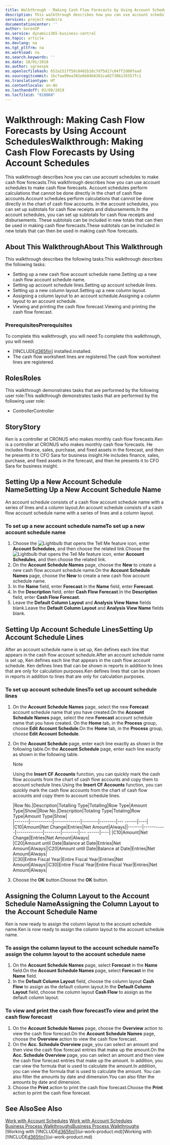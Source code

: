 ```yaml
---
title: Walkthrough - Making Cash Flow Forecasts by Using Account Schedules | Microsoft Docs
description: This walkthrough describes how you can use account schedules to make cash flow forecasts. Account schedules perform calculations that cannot be done directly in the chart of cash flow accounts. In the account schedules, you can set up subtotals for cash flow receipts and disbursements. These subtotals can be included in new totals that can then be used in making cash flow forecasts.
services: project-madeira
documentationcenter: ''
author: SorenGP
ms.service: dynamics365-business-central
ms.topic: article
ms.devlang: na
ms.tgt_pltfrm: na
ms.workload: na
ms.search.keywords: ''
ms.date: 10/01/2018
ms.author: sgroespe
ms.openlocfilehash: 652a151ff50c8492b3dc7df5d17c04ff2d00faad
ms.sourcegitcommit: 1bcfaa99ea302e6b84b8361ca02730b135557fc1
ms.translationtype: HT
ms.contentlocale: en-AU
ms.lasthandoff: 03/08/2019
ms.locfileid: "810068"
---
```

# <a name="walkthrough-making-cash-flow-forecasts-by-using-account-schedules"></a><span data-ttu-id="d308d-106">Walkthrough: Making Cash Flow Forecasts by Using Account Schedules</span><span class="sxs-lookup"><span data-stu-id="d308d-106">Walkthrough: Making Cash Flow Forecasts by Using Account Schedules</span></span>
<span data-ttu-id="d308d-107">This walkthrough describes how you can use account schedules to make cash flow forecasts.</span><span class="sxs-lookup"><span data-stu-id="d308d-107">This walkthrough describes how you can use account schedules to make cash flow forecasts.</span></span> <span data-ttu-id="d308d-108">Account schedules perform calculations that cannot be done directly in the chart of cash flow accounts.</span><span class="sxs-lookup"><span data-stu-id="d308d-108">Account schedules perform calculations that cannot be done directly in the chart of cash flow accounts.</span></span> <span data-ttu-id="d308d-109">In the account schedules, you can set up subtotals for cash flow receipts and disbursements.</span><span class="sxs-lookup"><span data-stu-id="d308d-109">In the account schedules, you can set up subtotals for cash flow receipts and disbursements.</span></span> <span data-ttu-id="d308d-110">These subtotals can be included in new totals that can then be used in making cash flow forecasts.</span><span class="sxs-lookup"><span data-stu-id="d308d-110">These subtotals can be included in new totals that can then be used in making cash flow forecasts.</span></span>  

## <a name="about-this-walkthrough"></a><span data-ttu-id="d308d-111">About This Walkthrough</span><span class="sxs-lookup"><span data-stu-id="d308d-111">About This Walkthrough</span></span>  
<span data-ttu-id="d308d-112">This walkthrough describes the following tasks:</span><span class="sxs-lookup"><span data-stu-id="d308d-112">This walkthrough describes the following tasks:</span></span>  

- <span data-ttu-id="d308d-113">Setting up a new cash flow account schedule name.</span><span class="sxs-lookup"><span data-stu-id="d308d-113">Setting up a new cash flow account schedule name.</span></span>  
- <span data-ttu-id="d308d-114">Setting up account schedule lines.</span><span class="sxs-lookup"><span data-stu-id="d308d-114">Setting up account schedule lines.</span></span>  
- <span data-ttu-id="d308d-115">Setting up a new column layout.</span><span class="sxs-lookup"><span data-stu-id="d308d-115">Setting up a new column layout.</span></span>  
- <span data-ttu-id="d308d-116">Assigning a column layout to an account schedule.</span><span class="sxs-lookup"><span data-stu-id="d308d-116">Assigning a column layout to an account schedule.</span></span>  
- <span data-ttu-id="d308d-117">Viewing and printing the cash flow forecast.</span><span class="sxs-lookup"><span data-stu-id="d308d-117">Viewing and printing the cash flow forecast.</span></span>  

### <a name="prerequisites"></a><span data-ttu-id="d308d-118">Prerequisites</span><span class="sxs-lookup"><span data-stu-id="d308d-118">Prerequisites</span></span>  
<span data-ttu-id="d308d-119">To complete this walkthrough, you will need:</span><span class="sxs-lookup"><span data-stu-id="d308d-119">To complete this walkthrough, you will need:</span></span>  

- [!INCLUDE[d365fin](includes/d365fin_md.md)] <span data-ttu-id="d308d-120">installed.</span><span class="sxs-lookup"><span data-stu-id="d308d-120">installed.</span></span>  
- <span data-ttu-id="d308d-121">The cash flow worksheet lines are registered.</span><span class="sxs-lookup"><span data-stu-id="d308d-121">The cash flow worksheet lines are registered.</span></span>  

## <a name="roles"></a><span data-ttu-id="d308d-122">Roles</span><span class="sxs-lookup"><span data-stu-id="d308d-122">Roles</span></span>  
<span data-ttu-id="d308d-123">This walkthrough demonstrates tasks that are performed by the following user role:</span><span class="sxs-lookup"><span data-stu-id="d308d-123">This walkthrough demonstrates tasks that are performed by the following user role:</span></span>  

- <span data-ttu-id="d308d-124">Controller</span><span class="sxs-lookup"><span data-stu-id="d308d-124">Controller</span></span>  

## <a name="story"></a><span data-ttu-id="d308d-125">Story</span><span class="sxs-lookup"><span data-stu-id="d308d-125">Story</span></span>  
<span data-ttu-id="d308d-126">Ken is a controller at CRONUS who makes monthly cash flow forecasts.</span><span class="sxs-lookup"><span data-stu-id="d308d-126">Ken is a controller at CRONUS who makes monthly cash flow forecasts.</span></span> <span data-ttu-id="d308d-127">He includes finance, sales, purchase, and fixed assets in the forecast, and then he presents it to CFO Sara for business insight.</span><span class="sxs-lookup"><span data-stu-id="d308d-127">He includes finance, sales, purchase, and fixed assets in the forecast, and then he presents it to CFO Sara for business insight.</span></span>  

## <a name="setting-up-a-new-account-schedule-name"></a><span data-ttu-id="d308d-128">Setting Up a New Account Schedule Name</span><span class="sxs-lookup"><span data-stu-id="d308d-128">Setting Up a New Account Schedule Name</span></span>  
<span data-ttu-id="d308d-129">An account schedule consists of a cash flow account schedule name with a series of lines and a column layout.</span><span class="sxs-lookup"><span data-stu-id="d308d-129">An account schedule consists of a cash flow account schedule name with a series of lines and a column layout.</span></span>  

### <a name="to-set-up-a-new-account-schedule-name"></a><span data-ttu-id="d308d-130">To set up a new account schedule name</span><span class="sxs-lookup"><span data-stu-id="d308d-130">To set up a new account schedule name</span></span>  

1.  <span data-ttu-id="d308d-131">Choose the ![Lightbulb that opens the Tell Me feature](media/ui-search/search_small.png "Tell me what you want to do") icon, enter **Account Schedules**, and then choose the related link.</span><span class="sxs-lookup"><span data-stu-id="d308d-131">Choose the ![Lightbulb that opens the Tell Me feature](media/ui-search/search_small.png "Tell me what you want to do") icon, enter **Account Schedules**, and then choose the related link.</span></span>  
2.  <span data-ttu-id="d308d-132">On the **Account Schedule Names** page, choose the **New** to create a new cash flow account schedule name.</span><span class="sxs-lookup"><span data-stu-id="d308d-132">On the **Account Schedule Names** page, choose the **New** to create a new cash flow account schedule name.</span></span>  
3.  <span data-ttu-id="d308d-133">In the **Name** field, enter **Forecast**.</span><span class="sxs-lookup"><span data-stu-id="d308d-133">In the **Name** field, enter **Forecast**.</span></span>  
4.  <span data-ttu-id="d308d-134">In the **Description** field, enter **Cash Flow Forecast**.</span><span class="sxs-lookup"><span data-stu-id="d308d-134">In the **Description** field, enter **Cash Flow Forecast**.</span></span>  
5.  <span data-ttu-id="d308d-135">Leave the **Default Column Layout** and **Analysis View Name** fields blank.</span><span class="sxs-lookup"><span data-stu-id="d308d-135">Leave the **Default Column Layout** and **Analysis View Name** fields blank.</span></span>  

## <a name="setting-up-account-schedule-lines"></a><span data-ttu-id="d308d-136">Setting Up Account Schedule Lines</span><span class="sxs-lookup"><span data-stu-id="d308d-136">Setting Up Account Schedule Lines</span></span>  
<span data-ttu-id="d308d-137">After an account schedule name is set up, Ken defines each line that appears in the cash flow account schedule.</span><span class="sxs-lookup"><span data-stu-id="d308d-137">After an account schedule name is set up, Ken defines each line that appears in the cash flow account schedule.</span></span> <span data-ttu-id="d308d-138">Ken defines lines that can be shown in reports in addition to lines that are only for calculation purposes.</span><span class="sxs-lookup"><span data-stu-id="d308d-138">Ken defines lines that can be shown in reports in addition to lines that are only for calculation purposes.</span></span>  

### <a name="to-set-up-account-schedule-lines"></a><span data-ttu-id="d308d-139">To set up account schedule lines</span><span class="sxs-lookup"><span data-stu-id="d308d-139">To set up account schedule lines</span></span>  

1.  <span data-ttu-id="d308d-140">On the **Account Schedule Names** page, select the new **Forecast** account schedule name that you have created.</span><span class="sxs-lookup"><span data-stu-id="d308d-140">On the **Account Schedule Names** page, select the new **Forecast** account schedule name that you have created.</span></span> <span data-ttu-id="d308d-141">On the **Home** tab, in the **Process** group, choose **Edit Account Schedule**.</span><span class="sxs-lookup"><span data-stu-id="d308d-141">On the **Home** tab, in the **Process** group, choose **Edit Account Schedule**.</span></span>  
2.  <span data-ttu-id="d308d-142">On the **Account Schedule** page, enter each line exactly as shown in the following table.</span><span class="sxs-lookup"><span data-stu-id="d308d-142">On the **Account Schedule** page, enter each line exactly as shown in the following table.</span></span>  

    > [!NOTE]  
    >  <span data-ttu-id="d308d-143">Using the **Insert CF Accounts** function, you can quickly mark the cash flow accounts from the chart of cash flow accounts and copy them to account schedule lines.</span><span class="sxs-lookup"><span data-stu-id="d308d-143">Using the **Insert CF Accounts** function, you can quickly mark the cash flow accounts from the chart of cash flow accounts and copy them to account schedule lines.</span></span>  

    <span data-ttu-id="d308d-144">|Row No.|Description|Totalling Type|Totalling|Row Type|Amount Type|Show|</span><span class="sxs-lookup"><span data-stu-id="d308d-144">|Row No.|Description|Totaling Type|Totaling|Row Type|Amount Type|Show|</span></span>  
    <span data-ttu-id="d308d-145">|-------|-----------|-------------|--------|--------|---  ------|----| |C10|Amount|Net Change|Entries|Net Amount|Always|</span><span class="sxs-lookup"><span data-stu-id="d308d-145">|-------|-----------|-------------|--------|--------|---  ------|----| |C10|Amount|Net Change|Entries|Net Amount|Always|</span></span>  
    <span data-ttu-id="d308d-146">|C20|Amount until Date|Balance at Date|Entries|Net Amount|Always|</span><span class="sxs-lookup"><span data-stu-id="d308d-146">|C20|Amount until Date|Balance at Date|Entries|Net Amount|Always|</span></span>  
    <span data-ttu-id="d308d-147">|C30|Entire Fiscal Year|Entire Fiscal Year|Entries|Net Amount|Always|</span><span class="sxs-lookup"><span data-stu-id="d308d-147">|C30|Entire Fiscal Year|Entire Fiscal Year|Entries|Net Amount|Always|</span></span>  

4.  <span data-ttu-id="d308d-148">Choose the **OK** button.</span><span class="sxs-lookup"><span data-stu-id="d308d-148">Choose the **OK** button.</span></span>  

## <a name="assigning-the-column-layout-to-the-account-schedule-name"></a><span data-ttu-id="d308d-149">Assigning the Column Layout to the Account Schedule Name</span><span class="sxs-lookup"><span data-stu-id="d308d-149">Assigning the Column Layout to the Account Schedule Name</span></span>  
<span data-ttu-id="d308d-150">Ken is now ready to assign the column layout to the account schedule name.</span><span class="sxs-lookup"><span data-stu-id="d308d-150">Ken is now ready to assign the column layout to the account schedule name.</span></span>  

### <a name="to-assign-the-column-layout-to-the-account-schedule-name"></a><span data-ttu-id="d308d-151">To assign the column layout to the account schedule name</span><span class="sxs-lookup"><span data-stu-id="d308d-151">To assign the column layout to the account schedule name</span></span>  

1.  <span data-ttu-id="d308d-152">On the **Account Schedule Names** page, select **Forecast** in the **Name** field.</span><span class="sxs-lookup"><span data-stu-id="d308d-152">On the **Account Schedule Names** page, select **Forecast** in the **Name** field.</span></span>  
2.  <span data-ttu-id="d308d-153">In the **Default Column Layout** field, choose the column layout **Cash Flow** to assign as the default column layout.</span><span class="sxs-lookup"><span data-stu-id="d308d-153">In the **Default Column Layout** field, choose the column layout **Cash Flow** to assign as the default column layout.</span></span>  

### <a name="to-view-and-print-the-cash-flow-forecast"></a><span data-ttu-id="d308d-154">To view and print the cash flow forecast</span><span class="sxs-lookup"><span data-stu-id="d308d-154">To view and print the cash flow forecast</span></span>  
1.  <span data-ttu-id="d308d-155">On the **Account Schedule Names** page, choose the **Overview** action to view the cash flow forecast.</span><span class="sxs-lookup"><span data-stu-id="d308d-155">On the **Account Schedule Names** page, choose the **Overview** action to view the cash flow forecast.</span></span>  
2.  <span data-ttu-id="d308d-156">On the **Acc. Schedule Overview** page, you can select an amount and then view the cash flow forecast entries that make up the amount.</span><span class="sxs-lookup"><span data-stu-id="d308d-156">On the **Acc. Schedule Overview** page, you can select an amount and then view the cash flow forecast entries that make up the amount.</span></span> <span data-ttu-id="d308d-157">In addition, you can view the formula that is used to calculate the amount.</span><span class="sxs-lookup"><span data-stu-id="d308d-157">In addition, you can view the formula that is used to calculate the amount.</span></span> <span data-ttu-id="d308d-158">You can also filter the amounts by date and dimension.</span><span class="sxs-lookup"><span data-stu-id="d308d-158">You can also filter the amounts by date and dimension.</span></span>  
3.  <span data-ttu-id="d308d-159">Choose the **Print** action to print the cash flow forecast.</span><span class="sxs-lookup"><span data-stu-id="d308d-159">Choose the **Print** action to print the cash flow forecast.</span></span>  

## <a name="see-also"></a><span data-ttu-id="d308d-160">See Also</span><span class="sxs-lookup"><span data-stu-id="d308d-160">See Also</span></span>  
 <span data-ttu-id="d308d-161">[Work with Account Schedules](bi-how-work-account-schedule.md) </span><span class="sxs-lookup"><span data-stu-id="d308d-161">[Work with Account Schedules](bi-how-work-account-schedule.md) </span></span>  
 [<span data-ttu-id="d308d-162">Business Process Walkthroughs</span><span class="sxs-lookup"><span data-stu-id="d308d-162">Business Process Walkthroughs</span></span>](walkthrough-business-process-walkthroughs.md)  
 <span data-ttu-id="d308d-163">[Working with [!INCLUDE[d365fin](includes/d365fin_md.md)]](ui-work-product.md)</span><span class="sxs-lookup"><span data-stu-id="d308d-163">[Working with [!INCLUDE[d365fin](includes/d365fin_md.md)]](ui-work-product.md)</span></span>
